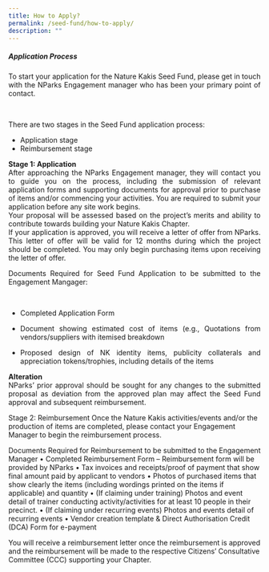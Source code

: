 ```yaml
---
title: How to Apply?
permalink: /seed-fund/how-to-apply/
description: ""
---
```

<section>
	<h5>Application Process</h5>
<p align="justify">To start your application for the Nature Kakis Seed Fund, please get in touch with the NParks Engagement manager who has been your primary point of contact.</p><br>

<p align="justify">There are two stages in the Seed Fund application process:
</p>
	<ul style="“list-style-type:disc”">
	<li>Application stage</li>
		<li>Reimbursement stage</li>
		<p></p></ul>

<p align="justify"><b>Stage 1: Application</b><br>
After approaching the NParks Engagement manager, they will contact you to guide you on the process, including the submission of relevant application forms and supporting documents for approval prior to purchase of items and/or commencing your activities. You are required to submit your application before any site work begins.<br>
Your proposal will be assessed based on the project’s merits and ability to contribute towards building your Nature Kakis Chapter.<br>
If your application is approved, you will receive a letter of offer from NParks. This letter of offer will be valid for 12 months during which the project should be completed. You may only begin purchasing items upon receiving the letter of offer.<br> 
</p></section>
	
<p align="justify">Documents Required for Seed Fund Application to be submitted to the Engagement Mangager:</p><br>
	<ul style="“list-style-type:disc”">
	<li><p align="justify">Completed Application Form</p></li>
<li><p align="justify">Document showing estimated cost of items (e.g., Quotations from vendors/suppliers with itemised breakdown</p></li>
	<li><p align="justify">Proposed design of NK identity items, publicity collaterals and appreciation tokens/trophies, including details of the items</p></li></ul>
		
<p align="justify"><b>Alteration</b><br>
NParks’ prior approval should be sought for any changes to the submitted proposal as deviation from the approved plan may affect the Seed Fund approval and subsequent reimbursement.</p>

Stage 2: Reimbursement
Once the Nature Kakis activities/events and/or the production of items are completed, please contact your Engagement Manager to begin the reimbursement process. 

Documents Required for Reimbursement to be submitted to the Engagement Manager
•	Completed Reimbursement Form – Reimbursement form will be provided by NParks
•	Tax invoices and receipts/proof of payment that show final amount paid by applicant to vendors
•	Photos of purchased items that show clearly the items (including wordings printed on the items if applicable) and quantity
•	(If claiming under training) Photos and event detail of trainer conducting activity/activities for at least 10 people in their precinct.
•	(If claiming under recurring events) Photos and events detail of recurring events
•	Vendor creation template &amp; Direct Authorisation Credit (DCA) Form for e-payment

You will receive a reimbursement letter once the reimbursement is approved and the reimbursement will be made to the respective Citizens’ Consultative Committee (CCC) supporting your Chapter.
<p></p>